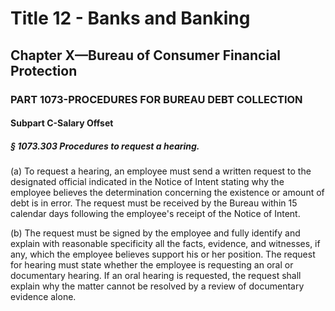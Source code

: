 
# Title 12 - Banks and Banking
## Chapter X—Bureau of Consumer Financial Protection
### PART 1073-PROCEDURES FOR BUREAU DEBT COLLECTION
#### Subpart C-Salary Offset
##### § 1073.303 Procedures to request a hearing.

(a) To request a hearing, an employee must send a written request to the designated official indicated in the Notice of Intent stating why the employee believes the determination concerning the existence or amount of debt is in error. The request must be received by the Bureau within 15 calendar days following the employee's receipt of the Notice of Intent.

(b) The request must be signed by the employee and fully identify and explain with reasonable specificity all the facts, evidence, and witnesses, if any, which the employee believes support his or her position. The request for hearing must state whether the employee is requesting an oral or documentary hearing. If an oral hearing is requested, the request shall explain why the matter cannot be resolved by a review of documentary evidence alone.
